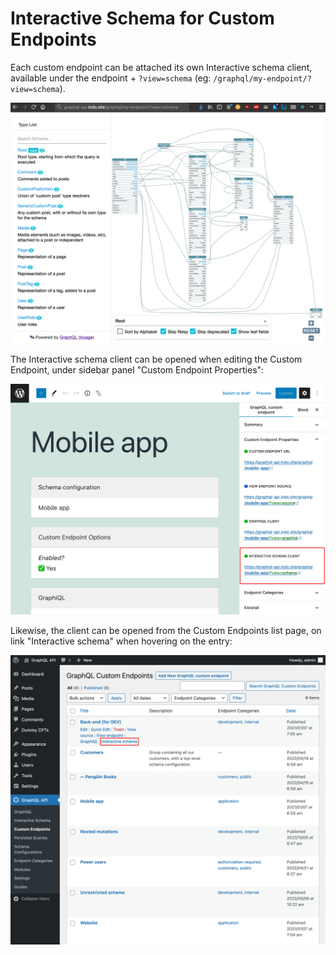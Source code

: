 # Interactive Schema for Custom Endpoints

Each custom endpoint can be attached its own Interactive schema client, available under the endpoint + `?view=schema` (eg: `/graphql/my-endpoint/?view=schema`).

![Custom endpoint's Interactive schema](../../images/custom-endpoint-interactive-schema.png "Custom endpoint's Interactive schema")

The Interactive schema client can be opened when editing the Custom Endpoint, under sidebar panel "Custom Endpoint Properties":

![Custom endpoint's link to the GraphiQL client in the editor](../../images/custom-endpoint-properties-interactive-schema.png "Custom endpoint's link to the GraphiQL client in the editor")

Likewise, the client can be opened from the Custom Endpoints list page, on link "Interactive schema" when hovering on the entry:

![Custom endpoint's link to the Interactive schema client](../../images/custom-endpoints-actions-interactive-schema.png "Custom endpoint's link to the Interactive schema client")
